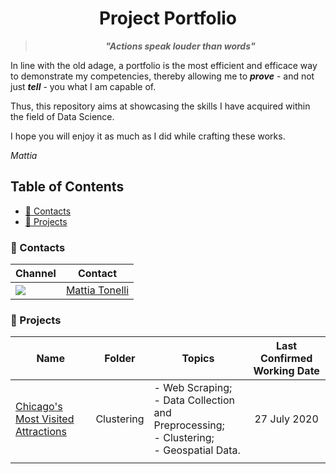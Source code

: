 <h1 align="center"> Project Portfolio </h1>

> <p align="center"> <i><b> "Actions speak louder than words" </i></b></p>

In line with the old adage, a portfolio is the most efficient and efficace way to demonstrate my competencies, thereby allowing me to ***prove*** - and not just ***tell*** - you what I am capable of.

Thus, this repository aims at showcasing the skills I have acquired within the field of Data Science.

I hope you will enjoy it as much as I did while crafting these works.

*Mattia*

## Table of Contents
* [📱 Contacts](#-contacts)
* [📝 Projects](#-projects)

### 📱 Contacts

Channel | Contact
------------ | -------------
<img src="https://img.shields.io/badge/linkedin-%230077B5.svg?&style=for-the-badge&logo=linkedin&logoColor=white" /> | [Mattia Tonelli](https://www.linkedin.com/in/mattia-tonelli-224199105/)

### 📝 Projects

<center>

| Name                               |Folder| Topics                                                                                | Last Confirmed Working Date
|------------------------------------|- | --------------------------------------------------------------------------------------| :----------: |
| [Chicago's Most Visited Attractions](https://github.com/mattiatonelli/ds_portfolio/blob/master/Clustering/Chicago%20Taxi%20-%20Scraping%20and%20Clustering.ipynb) | <center> Clustering </center>|  - Web Scraping; <br> - Data Collection and Preprocessing; <br> - Clustering; <br> - Geospatial Data. | <center> 27 July 2020 </center> |
|                                    |         |     

</center>
